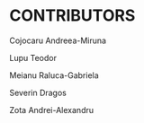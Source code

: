 # CONTRIBUTORS

Cojocaru Andreea-Miruna
          
Lupu Teodor         
          
Meianu Raluca-Gabriela
                
Severin Dragos
                
Zota Andrei-Alexandru
